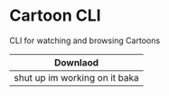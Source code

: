 # Cartoon CLI
CLI for watching and browsing Cartoons


| Downlaod |
| ----------- |
| shut up im working on it baka |
  
